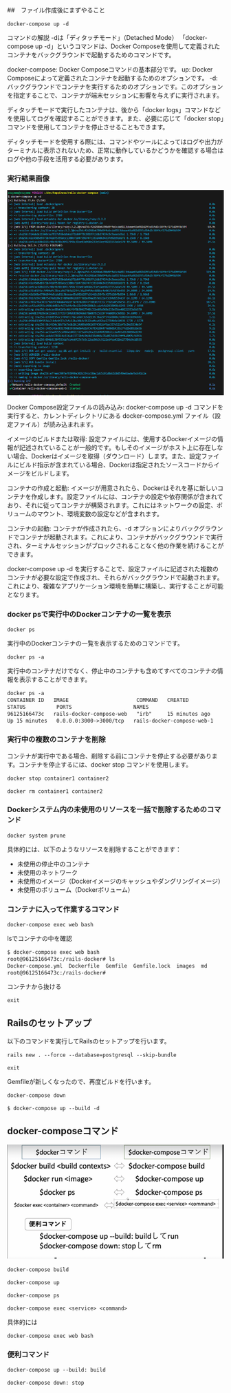 ##　ファイル作成後にまずやること
```
docker-compose up -d
```
コマンドの解説
-dは「ディタッチモード」（Detached Mode）
「docker-compose up -d」というコマンドは、Docker Composeを使用して定義されたコンテナをバックグラウンドで起動するためのコマンドです。

docker-compose: Docker Composeコマンドの基本部分です。
up: Docker Composeによって定義されたコンテナを起動するためのオプションです。
-d: バックグラウンドでコンテナを実行するためのオプションです。このオプションを指定することで、コンテナが端末セッションに影響を与えずに実行されます。

ディタッチモードで実行したコンテナは、後から「docker logs」コマンドなどを使用してログを確認することができます。また、必要に応じて「docker stop」コマンドを使用してコンテナを停止させることもできます。

ディタッチモードを使用する際には、コマンドやツールによってはログや出力がターミナルに表示されないため、正常に動作しているかどうかを確認する場合はログや他の手段を活用する必要があります。
### 実行結果画像
![Alt text](../images/docker-compose2.png)

Docker Compose設定ファイルの読み込み: docker-compose up -d コマンドを実行すると、カレントディレクトリにある docker-compose.yml ファイル（設定ファイル）が読み込まれます。

イメージのビルドまたは取得: 設定ファイルには、使用するDockerイメージの情報が記述されていることが一般的です。もしそのイメージがホスト上に存在しない場合、Dockerはイメージを取得（ダウンロード）します。また、設定ファイルにビルド指示が含まれている場合、Dockerは指定されたソースコードからイメージをビルドします。

コンテナの作成と起動: イメージが用意されたら、Dockerはそれを基に新しいコンテナを作成します。設定ファイルには、コンテナの設定や依存関係が含まれており、それに従ってコンテナが構築されます。これにはネットワークの設定、ボリュームのマウント、環境変数の設定などが含まれます。

コンテナの起動: コンテナが作成されたら、-d オプションによりバックグラウンドでコンテナが起動されます。これにより、コンテナがバックグラウンドで実行され、ターミナルセッションがブロックされることなく他の作業を続けることができます。

docker-compose up -d を実行することで、設定ファイルに記述された複数のコンテナが必要な設定で作成され、それらがバックグラウンドで起動されます。これにより、複雑なアプリケーション環境を簡単に構築し、実行することが可能となります。

### docker psで実行中のDockerコンテナの一覧を表示
```
docker ps
```
実行中のDockerコンテナの一覧を表示するためのコマンドです。

```
docker ps -a
```
実行中のコンテナだけでなく、停止中のコンテナも含めてすべてのコンテナの情報を表示することができます。
```
docker ps -a
CONTAINER ID   IMAGE                      COMMAND   CREATED          STATUS          PORTS                    NAMES
96125166473c   rails-docker-compose-web   "irb"     15 minutes ago   Up 15 minutes   0.0.0.0:3000->3000/tcp   rails-docker-compose-web-1

```

### 実行中の複数のコンテナを削除
コンテナが実行中である場合、削除する前にコンテナを停止する必要があります。コンテナを停止するには、docker stop コマンドを使用します。
```
docker stop container1 container2
```
```
docker rm container1 container2
```
### Dockerシステム内の未使用のリソースを一括で削除するためのコマンド
```
docker system prune
```
具体的には、以下のようなリソースを削除することができます：
- 未使用の停止中のコンテナ
- 未使用のネットワーク
- 未使用のイメージ（Dockerイメージのキャッシュやダングリングイメージ）
- 未使用のボリューム（Dockerボリューム）


### コンテナに入って作業するコマンド
```
docker-compose exec web bash
```
lsでコンテナの中を確認
```
$ docker-compose exec web bash
root@96125166473c:/rails-docker# ls
Docker-compose.yml  Dockerfile  Gemfile  Gemfile.lock  images  md
root@96125166473c:/rails-docker#
```
コンテナから抜ける
```
exit
```


## Railsのセットアップ
以下のコマンドを実行してRailsのセットアップを行います。

```
rails new . --force --database=postgresql --skip-bundle
```
```
exit
```
Gemfileが新しくなったので、再度ビルドを行います。


```
docker-compose down
```
```
$ docker-compose up --build -d
```

## docker-composeコマンド
![Alt text](images/docker-compose1.png)
```
docker-compose build
```
```
docker-compose up
```
```
docker-compose ps
```
```
docker-compose exec <service> <command>
```
具体的には
```
docker-compose exec web bash
```
### 便利コマンド
```
docker-compose up --build: build
```
```
docker-compose down: stop
```
